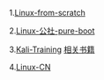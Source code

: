 1.[Linux-from-scratch](https://linux.cn/lfs/LFS-BOOK-7.7-systemd/index.html)

2.[Linux-公社-pure-boot](https://www.linuxidc.com/)

3.[Kali-Training](https://kali.training/)      [相关书籍](https://kali.training/downloads/Kali-Linux-Revealed-1st-edition.pdf)

4.[Linux-CN](https://linux.cn/)
